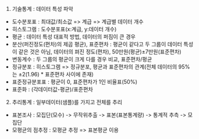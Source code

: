 1. 기술통계 : 데이터 특성 파악
  - 도수분포표 : 최대값/최소값 => 계급 => 계급별 데이터 개수
  - 히스토그램 : 도수분포표(x:계급, y:데이터 개수)
  - 평균 : 데이터 특성 대표적 방법, 데이터의 퍼짐이 큰 경우
  - 분산(퍼진정도(편차)의 제곱 평균), 표준편차 : 평균이 같다고 두 그룹이 데이터 특성이 같은 것은 아님, 데이터의 펴진 정도(편차), 50만원(평균)±7만원(표준편차)
  - 변동계수 : 두 그룹의 평균이 크게 다를 경우 비교, 표준편차/평균
  - 정규분포 : 히스토그램 => 정규분포, 평균과 표준편차의 관계(전체 데이터의 95%는 ±2(1.96) * 표준편차 사이에 존재)
  - 표준정규분포표 : 평균이 0, 표준편차가 1인 비율표(50%)
  - 표준화 : (각데이터값-평균)/표준편차
  
 2. 추리통계 : 일부데이터(샘플)를 가지고 전체를 추리
 - 표본조사 : 모집단(모수) -> 무작위추출 -> 표본(표본통계량) -> 통계적 추측 -> 모집단
 - 모평균의 점추정 : 모평균 추정 => 표본평균 이용
 
 
